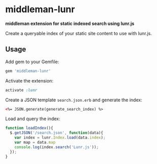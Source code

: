 # middleman-lunr

**middleman extension for static indexed search using lunr.js**

Create a queryable index of your static site content to use with lunr.js.

## Usage

Add gem to your Gemfile:

```ruby
gem 'middleman-lunr'
```

Activate the extension:

```ruby
activate :lunr
```

Create a JSON template `search.json.erb` and generate the index:

```html
<%= JSON.generate(generate_search_index) %>
```

Load and query the index:

```js
function loadIndex(){
  $.getJSON('/search.json', function(data){
    var index = lunr.Index.load(data.index);
    var map = data.map
    console.log(index.search('Lunr.js'));
  });
}
```
